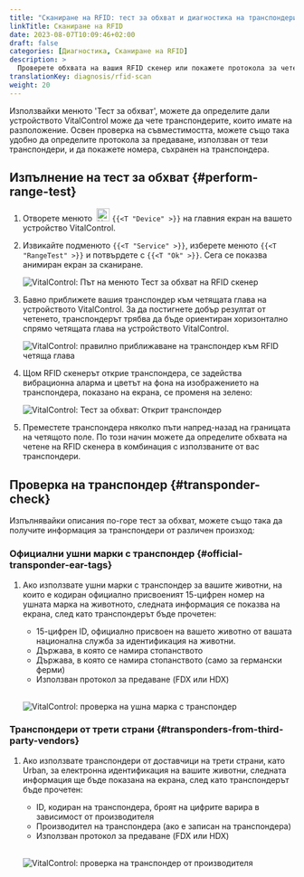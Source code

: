 ```yaml
---
title: "Сканиране на RFID: тест за обхват и диагностика на транспондери"
linkTitle: Сканиране на RFID
date: 2023-08-07T10:09:46+02:00
draft: false
categories: [Диагностика, Сканиране на RFID]
description: >
  Проверете обхвата на вашия RFID скенер или покажете протокола за четене и номерата, съхранени на неизвестни транспондери.
translationKey: diagnosis/rfid-scan
weight: 20
---
```


Използвайки менюто 'Тест за обхват', можете да определите дали устройството VitalControl може да чете транспондерите, които имате на разположение. Освен проверка на съвместимостта, можете също така удобно да определите протокола за предаване, използван от тези транспондери, и да покажете номера, съхранен на транспондера.

## Изпълнение на тест за обхват {#perform-range-test}

1. Отворете менюто &nbsp;<img src="/icons/device.svg" width="23" align="bottom" alt="Устройство" /> `{{<T "Device" >}}` на главния екран на вашето устройство VitalControl.

1. Извикайте подменюто `{{<T "Service" >}}`, изберете менюто `{{<T "RangeTest" >}}` и потвърдете с `{{<T "Ok" >}}`. Сега се показва анимиран екран за сканиране.

    ![VitalControl: Път на менюто Тест за обхват на RFID скенер](../images/rangetest.png "Тест за обхват на RFID скенер")

1.  Бавно приближете вашия транспондер към четящата глава на устройството VitalControl. За да постигнете добър резултат от четенето, транспондерът трябва да бъде ориентиран хоризонтално спрямо четящата глава на устройството VitalControl.

    ![VitalControl: правилно приближаване на транспондер към RFID четяща глава](/images/diagnosis/transponderscan.svg "Правилно сканиране на транспондер")

1. Щом RFID скенерът открие транспондера, се задейства вибрационна аларма и цветът на фона на изображението на транспондера, показано на екрана, се променя на зелено:

   ![VitalControl: Тест за обхват: Открит транспондер](../images/transponder-detected.png "Открит транспондер")

1. Преместете транспондера няколко пъти напред-назад на границата на четящото поле. По този начин можете да определите обхвата на четене на RFID скенера в комбинация с използваните от вас транспондери.

## Проверка на транспондер {#transponder-check}

Изпълнявайки описания по-горе тест за обхват, можете също така да получите информация за транспондери от различен произход:

### Официални ушни марки с транспондер {#official-transponder-ear-tags}

1. Ако използвате ушни марки с транспондер за вашите животни, на които е кодиран официално присвоеният 15-цифрен номер на ушната марка на животното, следната информация се показва на екрана, след като транспондерът бъде прочетен:

    - 15-цифрен ID, официално присвоен на вашето животно от вашата национална служба за идентификация на животни.
    - Държава, в която се намира стопанството
    - Държава, в която се намира стопанството (само за германски ферми)
    - Използван протокол за предаване (FDX или HDX)
    <br>

    ![VitalControl: проверка на ушна марка с транспондер](../images/transponder-official.png "Инфо официална ушна марка с транспондер")

### Транспондери от трети страни {#transponders-from-third-party-vendors}

1. Ако използвате транспондери от доставчици на трети страни, като Urban, за електронна идентификация на вашите животни, следната информация ще бъде показана на екрана, след като транспондерът бъде прочетен:

    - ID, кодиран на транспондера, броят на цифрите варира в зависимост от производителя
    - Производител на транспондера (ако е записан на транспондера)
    - Използван протокол за предаване (FDX или HDX)
    <br>

    ![VitalControl: проверка на транспондер от производителя](../images/transponder-manufacturer.png "Инфо транспондер от производителя")
